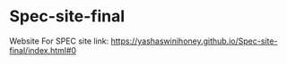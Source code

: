 # Spec-site-final
Website For SPEC
site link: https://yashaswinihoney.github.io/Spec-site-final/index.html#0

